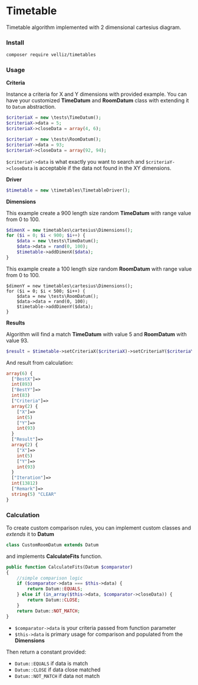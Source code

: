 # Timetable

Timetable algorithm implemented with 2 dimensional cartesius diagram.

### Install

```bash
composer require velliz/timetables
```

### Usage

**Criteria**

Instance a criteria for X and Y dimensions with provided example.
You can have your customized **TimeDatum** and **RoomDatum** class with extending it to ```Datum``` abstraction.

```php
$criteriaX = new \tests\TimeDatum();
$criteriaX->data = 5;
$criteriaX->closeData = array(4, 6);
```

```php
$criteriaY = new \tests\RoomDatum();
$criteriaY->data = 93;
$criteriaY->closeData = array(92, 94);
```

```$criteriaY->data``` is what exactly you want to search and ```$criteriaY->closeData```
is acceptable if the data not found in the XY dimensions.

**Driver**

```php
$timetable = new \timetables\TimetableDriver();
```

**Dimensions**

This example create a 900 length size random **TimeDatum** with range value from 0 to 100. 

```php
$dimenX = new timetables\cartesius\Dimensions();
for ($i = 0; $i < 900; $i++) {
    $data = new \tests\TimeDatum();
    $data->data = rand(0, 100);
    $timetable->addDimenX($data);
}
```

This example create a 100 length size random **RoomDatum** with range value from 0 to 100.

```
$dimenY = new timetables\cartesius\Dimensions();
for ($i = 0; $i < 500; $i++) {
    $data = new \tests\RoomDatum();
    $data->data = rand(0, 100);
    $timetable->addDimenY($data);
}
```

**Results**

Algorithm will find a match **TimeDatum** with value 5 and **RoomDatum** with value 93.

```php
$result = $timetable->setCriteriaX($criteriaX)->setCriteriaY($criteriaY)->CalculateTimeTable();
```

And result from calculation:

```php
array(6) {
  ["BestX"]=>
  int(893)
  ["BestY"]=>
  int(83)
  ["Criteria"]=>
  array(2) {
    ["X"]=>
    int(5)
    ["Y"]=>
    int(93)
  }
  ["Result"]=>
  array(2) {
    ["X"]=>
    int(5)
    ["Y"]=>
    int(93)
  }
  ["Iteration"]=>
  int(13812)
  ["Remark"]=>
  string(5) "CLEAR"
}
```

### Calculation

To create custom comparison rules, you can implement custom classes and *extends* it to **Datum**

```php
class CustomRoomDatum extends Datum
```

and implements **CalculateFits** function.

```php
public function CalculateFits(Datum $comparator)
{
    //simple comparison logic
    if ($comparator->data === $this->data) {
        return Datum::EQUALS;
    } else if (in_array($this->data, $comparator->closeData)) {
        return Datum::CLOSE;
    }
    return Datum::NOT_MATCH;
}
```

* ```$comparator->data``` is your criteria passed from function parameter
* ```$this->data``` is primary usage for comparison and populated from the **Dimensions**

Then return a constant provided:

* ```Datum::EQUALS``` if data is match
* ```Datum::CLOSE``` if data close matched
* ```Datum::NOT_MATCH``` if data not match